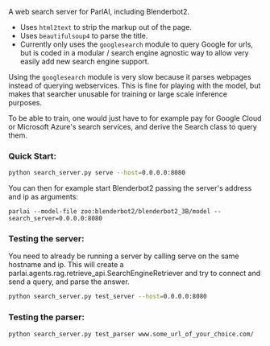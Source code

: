 A web search server for ParlAI, including Blenderbot2.

- Uses `html2text` to strip the markup out of the page.
- Uses `beautifulsoup4` to parse the title.
- Currently only uses the `googlesearch` module to query Google for urls, but is coded
in a modular / search engine agnostic way to allow very easily add new search engine support.

Using the `googlesearch` module is very slow because it parses webpages instead of querying webservices. This is fine for playing with the model, but makes that searcher unusable for training or large scale inference purposes.

To be able to train, one would just have to for example pay for Google Cloud or Microsoft Azure's search services, and derive the Search class to query them.

### Quick Start:

```bash
python search_server.py serve --host=0.0.0.0:8080
```

You can then for example start Blenderbot2 passing the server's address and ip as arguments:
```
parlai --model-file zoo:blenderbot2/blenderbot2_3B/model --search_server=0.0.0.0:8080
```

### Testing the server:
You need to already be running a server by calling serve on the same hostname and ip. 
This will create a parlai.agents.rag.retrieve_api.SearchEngineRetriever and try to connect 
and send a query, and parse the answer.

```bash
python search_server.py test_server --host=0.0.0.0:8080
```

### Testing the parser:

```bash
python search_server.py test_parser www.some_url_of_your_choice.com/
```
